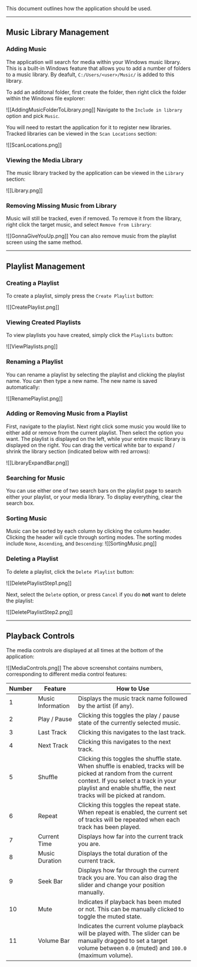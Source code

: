 This document outlines how the application should be used.

---

## Music Library Management

### Adding Music
The application will search for media within your Windows music library. This is a built-in Windows feature that allows you to add a number of folders to a music library. By deafult, `C:/Users/<user>/Music/` is added to this library.

To add an additonal folder, first create the folder, then right click the folder within the Windows file explorer:

![[AddingMusicFolderToLibrary.png]]
Navigate to the `Include in library` option and pick `Music`.

You will need to restart the application for it to register new libraries. Tracked libraries can be viewed in the `Scan Locations` section:

![[ScanLocations.png]]

### Viewing the Media Library
The music library tracked by the application can be viewed in the `Library` section:

![[Library.png]]

### Removing Missing Music from Library
Music will still be tracked, even if removed. To remove it from the library, right click the target music, and select `Remove from Library`:

![[GonnaGiveYouUp.png]]
You can also remove music from the playlist screen using the same method.

---

## Playlist Management

### Creating a Playlist
To create a playlist, simply press the `Create Playlist` button:

![[CreatePlaylist.png]]

### Viewing Created Playlists
To view playlists you have created, simply click the `Playlists` button:

![[ViewPlaylists.png]]

### Renaming a Playlist
You can rename a playlist by selecting the playlist and clicking the playlist name. You can then type a new name. The new name is saved automatically:

![[RenamePlaylist.png]]

### Adding or Removing Music from a Playlist
First, navigate to the playlist. Next right click some music you would like to either add or remove from the current playlist. Then select the option you want. The playlist is displayed on the left, while your entire music library is displayed on the right. You can drag the vertical white bar to expand / shrink the library section (indicated below with red arrows):

![[LibraryExpandBar.png]]

### Searching for Music
You can use either one of two search bars on the playlist page to search either your playlist, or your media library. To display everything, clear the search box.

### Sorting Music
Music can be sorted by each column by clicking the column header. Clicking the header will cycle through sorting modes. The sorting modes include `None`, `Ascending`, and `Descending`:
![[SortingMusic.png]]

### Deleting a Playlist
To delete a playlist, click the `Delete Playlist` button:

![[DeletePlaylistStep1.png]]

Next, select the `Delete` option, or press `Cancel` if you do **not** want to delete the playlist:

![[DeletePlaylistStep2.png]]

---

## Playback Controls
The media controls are displayed at all times at the bottom of the application:

![[MediaControls.png]]
The above screenshot contains numbers, corresponding to different media control features:

| Number | Feature | How to Use |
| - | - | - |
| 1 | Music Information | Displays the music track name followed by the artist (if any). |
| 2 | Play / Pause | Clicking this toggles the play / pause state of the currently selected music. |
| 3 | Last Track | Clicking this navigates to the last track. |
| 4 | Next Track | Clicking this navigates to the next track. |
| 5 | Shuffle | Clicking this toggles the shuffle state. When shuffle is enabled, tracks will be picked at random from the current context. If you select a track in your playlist and enable shuffle, the next tracks will be picked at random. |
| 6 | Repeat | Clicking this toggles the repeat state. When repeat is enabled, the current set of tracks will be repeated when each track has been played. |
| 7 | Current Time | Displays how far into the current track you are. |
| 8 | Music Duration | Displays the total duration of the current track. |
| 9 | Seek Bar | Displays how far through the current track you are. You can also drag the slider and change your position manually. |
| 10 | Mute | Indicates if playback has been muted or not. This can be manually clicked to toggle the muted state. |
| 11 | Volume Bar | Indicates the current volume playback will be played with. The slider can be manually dragged to set a target volume between `0.0` (muted) and `100.0` (maximum volume). |